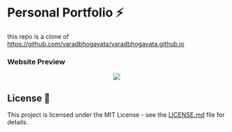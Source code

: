 # Personal Portfolio ⚡️ 
this repo is a clone of
https://github.com/varadbhogayata/varadbhogayata.github.io 

### Website Preview
<p align="center"> 
  <kbd>
    <a href="https://abhishekmadan7.github.io" target="_blank"><img src="examples/preview.gif">
  </a>
  </kbd>
</p>

## License 📄
This project is licensed under the MIT License - see the [LICENSE.md](./LICENSE) file for details.
